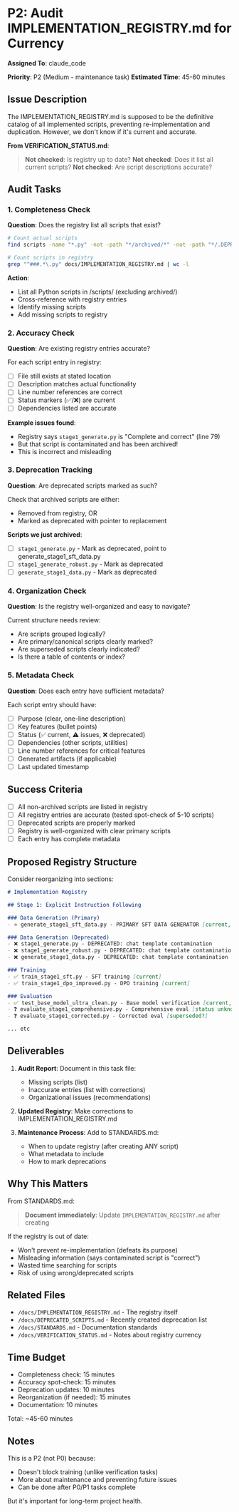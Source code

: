 # P2: Audit IMPLEMENTATION_REGISTRY.md for Currency
**Assigned To**: claude_code

**Priority**: P2 (Medium - maintenance task)
**Estimated Time**: 45-60 minutes

## Issue Description

The IMPLEMENTATION_REGISTRY.md is supposed to be the definitive catalog of all implemented scripts, preventing re-implementation and duplication. However, we don't know if it's current and accurate.

**From VERIFICATION_STATUS.md**:
> **Not checked**: Is registry up to date?
> **Not checked**: Does it list all current scripts?
> **Not checked**: Are script descriptions accurate?

## Audit Tasks

### 1. Completeness Check

**Question**: Does the registry list all scripts that exist?

```bash
# Count actual scripts
find scripts -name "*.py" -not -path "*/archived/*" -not -path "*/.DEPRECATED" | wc -l

# Count scripts in registry
grep "^###.*\.py" docs/IMPLEMENTATION_REGISTRY.md | wc -l
```

**Action**:
- List all Python scripts in /scripts/ (excluding archived/)
- Cross-reference with registry entries
- Identify missing scripts
- Add missing scripts to registry

### 2. Accuracy Check

**Question**: Are existing registry entries accurate?

For each script entry in registry:
- [ ] File still exists at stated location
- [ ] Description matches actual functionality
- [ ] Line number references are correct
- [ ] Status markers (✅/❌) are current
- [ ] Dependencies listed are accurate

**Example issues found**:
- Registry says `stage1_generate.py` is "Complete and correct" (line 79)
- But that script is contaminated and has been archived!
- This is incorrect and misleading

### 3. Deprecation Tracking

**Question**: Are deprecated scripts marked as such?

Check that archived scripts are either:
- Removed from registry, OR
- Marked as deprecated with pointer to replacement

**Scripts we just archived**:
- [ ] `stage1_generate.py` - Mark as deprecated, point to generate_stage1_sft_data.py
- [ ] `stage1_generate_robust.py` - Mark as deprecated
- [ ] `generate_stage1_data.py` - Mark as deprecated

### 4. Organization Check

**Question**: Is the registry well-organized and easy to navigate?

Current structure needs review:
- Are scripts grouped logically?
- Are primary/canonical scripts clearly marked?
- Are superseded scripts clearly indicated?
- Is there a table of contents or index?

### 5. Metadata Check

**Question**: Does each entry have sufficient metadata?

Each script entry should have:
- [ ] Purpose (clear, one-line description)
- [ ] Key features (bullet points)
- [ ] Status (✅ current, ⚠️ issues, ❌ deprecated)
- [ ] Dependencies (other scripts, utilities)
- [ ] Line number references for critical features
- [ ] Generated artifacts (if applicable)
- [ ] Last updated timestamp

## Success Criteria

- [ ] All non-archived scripts are listed in registry
- [ ] All registry entries are accurate (tested spot-check of 5-10 scripts)
- [ ] Deprecated scripts are properly marked
- [ ] Registry is well-organized with clear primary scripts
- [ ] Each entry has complete metadata

## Proposed Registry Structure

Consider reorganizing into sections:

```markdown
# Implementation Registry

## Stage 1: Explicit Instruction Following

### Data Generation (Primary)
- ⭐ generate_stage1_sft_data.py - PRIMARY SFT DATA GENERATOR [current, clean]

### Data Generation (Deprecated)
- ❌ stage1_generate.py - DEPRECATED: chat template contamination
- ❌ stage1_generate_robust.py - DEPRECATED: chat template contamination
- ❌ generate_stage1_data.py - DEPRECATED: chat template contamination

### Training
- ✅ train_stage1_sft.py - SFT training [current]
- ✅ train_stage1_dpo_improved.py - DPO training [current]

### Evaluation
- ✅ test_base_model_ultra_clean.py - Base model verification [current, not yet run]
- ❓ evaluate_stage1_comprehensive.py - Comprehensive eval [status unknown]
- ❓ evaluate_stage1_corrected.py - Corrected eval [superseded?]

... etc
```

## Deliverables

1. **Audit Report**: Document in this task file:
   - Missing scripts (list)
   - Inaccurate entries (list with corrections)
   - Organizational issues (recommendations)

2. **Updated Registry**: Make corrections to IMPLEMENTATION_REGISTRY.md

3. **Maintenance Process**: Add to STANDARDS.md:
   - When to update registry (after creating ANY script)
   - What metadata to include
   - How to mark deprecations

## Why This Matters

From STANDARDS.md:
> **Document immediately**: Update `IMPLEMENTATION_REGISTRY.md` after creating

If the registry is out of date:
- Won't prevent re-implementation (defeats its purpose)
- Misleading information (says contaminated script is "correct")
- Wasted time searching for scripts
- Risk of using wrong/deprecated scripts

## Related Files

- `/docs/IMPLEMENTATION_REGISTRY.md` - The registry itself
- `/docs/DEPRECATED_SCRIPTS.md` - Recently created deprecation list
- `/docs/STANDARDS.md` - Documentation standards
- `/docs/VERIFICATION_STATUS.md` - Notes about registry currency

## Time Budget

- Completeness check: 15 minutes
- Accuracy spot-check: 15 minutes
- Deprecation updates: 10 minutes
- Reorganization (if needed): 15 minutes
- Documentation: 10 minutes

Total: ~45-60 minutes

## Notes

This is a P2 (not P0) because:
- Doesn't block training (unlike verification tasks)
- More about maintenance and preventing future issues
- Can be done after P0/P1 tasks complete

But it's important for long-term project health.
